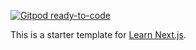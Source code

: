 [![Gitpod ready-to-code](https://img.shields.io/badge/Gitpod-ready--to--code-blue?logo=gitpod)](https://gitpod.io/#https://github.com/munky69rock/nextjs-blog)

This is a starter template for [Learn Next.js](https://nextjs.org/learn).